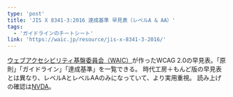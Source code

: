 ```yaml
---
type: 'post'
title: 'JIS X 8341-3:2016 達成基準 早見表（レベルA & AA）'
tags:
  - 'ガイドラインのチートシート'
link: 'https://waic.jp/resource/jis-x-8341-3-2016/'
---
```

<a href="https://waic.jp">ウェブアクセシビリティ基盤委員会（WAIC）</a>が作ったWCAG 2.0の早見表。「原則」「ガイドライン」「達成基準」を一覧できる。
時代工房＋もんど版の早見表とは異なり、レベルAとレベルAAのみになっていて、より実用重視。
読み上げの確認は<a href="https://www.nvda.jp/">NVDA</a>。